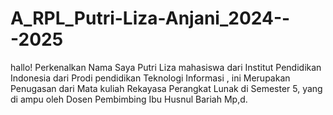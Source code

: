 # A_RPL_Putri-Liza-Anjani_2024---2025
hallo! Perkenalkan Nama Saya Putri Liza mahasiswa dari Institut Pendidikan Indonesia dari Prodi pendidikan Teknologi Informasi , ini Merupakan Penugasan dari Mata kuliah Rekayasa Perangkat Lunak di Semester 5, yang di ampu oleh Dosen Pembimbing Ibu Husnul Bariah Mp,d. 
